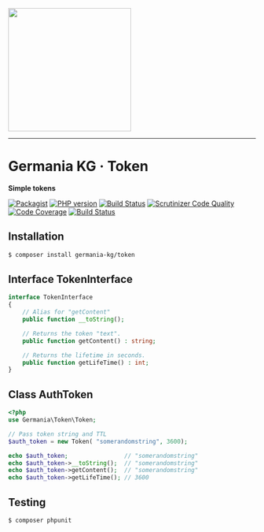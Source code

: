 <img src="https://static.germania-kg.com/logos/ga-logo-2016-web.svgz" width="250px">

------


# Germania KG · Token

**Simple tokens**

[![Packagist](https://img.shields.io/packagist/v/germania-kg/token.svg?style=flat)](https://packagist.org/packages/germania-kg/token)
[![PHP version](https://img.shields.io/packagist/php-v/germania-kg/token.svg)](https://packagist.org/packages/germania-kg/token)
[![Build Status](https://img.shields.io/travis/com/GermaniaKG/Token.svg?label=Travis%20CI)](https://travis-ci.com/GermaniaKG/Token)
[![Scrutinizer Code Quality](https://scrutinizer-ci.com/g/GermaniaKG/Token/badges/quality-score.png?b=master)](https://scrutinizer-ci.com/g/GermaniaKG/Token/?branch=master)
[![Code Coverage](https://scrutinizer-ci.com/g/GermaniaKG/Token/badges/coverage.png?b=master)](https://scrutinizer-ci.com/g/GermaniaKG/Token/?branch=master)
[![Build Status](https://scrutinizer-ci.com/g/GermaniaKG/Token/badges/build.png?b=master)](https://scrutinizer-ci.com/g/GermaniaKG/Token/build-status/master)




## Installation

```bash
$ composer install germania-kg/token
```



## Interface TokenInterface

```php
interface TokenInterface
{
    // Alias for "getContent"
    public function __toString();

    // Returns the token "text".
  	public function getContent() : string;

    // Returns the lifetime in seconds.
    public function getLifeTime() : int;
}
```



## Class AuthToken 

```php
<?php
use Germania\Token\Token;

// Pass token string and TTL
$auth_token = new Token( "somerandomstring", 3600);

echo $auth_token;                // "somerandomstring"
echo $auth_token->__toString();  // "somerandomstring"  
echo $auth_token->getContent();  // "somerandomstring"  
echo $auth_token->getLifeTime(); // 3600
```



## Testing

```bash
$ composer phpunit
```


